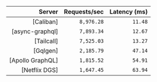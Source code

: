 <!-- PERFORMANCE_RESULTS_START -->

| Server | Requests/sec | Latency (ms) |
|--------:|--------------:|--------------:|
| [Caliban] | `8,976.28` | `11.48` |
| [async-graphql] | `7,893.34` | `12.67` |
| [Tailcall] | `7,525.03` | `13.27` |
| [Gqlgen] | `2,185.79` | `47.14` |
| [Apollo GraphQL] | `1,815.52` | `54.91` |
| [Netflix DGS] | `1,647.45` | `63.94` |

<!-- PERFORMANCE_RESULTS_END -->
